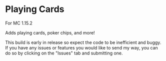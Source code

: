 # Playing Cards
For MC 1.15.2

Adds playing cards, poker chips, and more!

This build is early in release so expect the code to be inefficient and buggy. If you have any issues or features you would like to send my way, you can do so by clicking on the "Issues" tab and submitting one.

